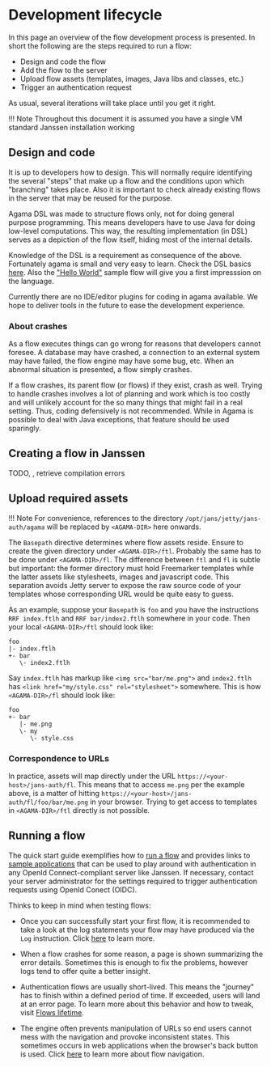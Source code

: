 # Development lifecycle

In this page an overview of the flow development process is presented. In short the following are the steps required to run a flow:

- Design and code the flow
- Add the flow to the server
- Upload flow assets (templates, images, Java libs and classes, etc.)
- Trigger an authentication request

As usual, several iterations will take place until you get it right.

!!! Note
    Throughout this document it is assumed you have a single VM standard Janssen installation working
    
## Design and code

It is up to developers how to design. This will normally require identifying the several "steps" that make up a flow and the conditions upon which "branching" takes place. Also it is important to check already existing flows in the server that may be reused for the purpose.

Agama DSL was made to structure flows only, not for doing general purpose programming. This means developers have to use Java for doing low-level computations. This way, the resulting implementation (in DSL) serves as a depiction of the flow itself, hiding most of the internal details.      

Knowledge of the DSL is a requirement as consequence of the above. Fortunately agama is small and very easy to learn. Check the DSL basics [here](./dsl.md). Also the ["Hello World"](./quick-start.md#hello-world-sample-flow) sample flow will give you a first impresssion on the language.  

Currently there are no IDE/editor plugins for coding in agama available. We hope to deliver tools in the future to ease the development experience.

### About crashes

As a flow executes things can go wrong for reasons that developers cannot foresee. A database may have crashed, a connection to an external system may have failed, the flow engine may have some bug, etc. When an abnormal situation is presented, a flow simply crashes.

If a flow crashes, its parent flow (or flows) if they exist, crash as well. Trying to handle crashes involves a lot of planning and work which is too costly and will unlikely account for the so many things that might fail in a real setting.  Thus, coding defensively is not recommended. While in Agama is possible to deal with Java exceptions, that feature should be used sparingly.

## Creating a flow in Janssen

TODO, , retrieve compilation errors

## Upload required assets

!!! Note
    For convenience, references to the directory `/opt/jans/jetty/jans-auth/agama` will be replaced by `<AGAMA-DIR>` here onwards.

The `Basepath` directive determines where flow assets reside. Ensure to create the given directory under `<AGAMA-DIR>/ftl`. Probably the same has to be done under `<AGAMA-DIR>/fl`. The difference between `ftl` and `fl` is subtle but important: the former directory must hold Freemarker templates while the latter assets like stylesheets, images and javascript code. This separation avoids Jetty server to expose the raw source code of your templates whose corresponding URL would be quite easy to guess.

As an example, suppose your `Basepath` is `foo` and you have the instructions `RRF index.ftlh` and `RRF bar/index2.ftlh` somewhere in your code. Then your local `<AGAMA-DIR>/ftl` should look like:

```
foo
|- index.ftlh
+- bar
   \- index2.ftlh

```

Say `index.ftlh` has markup like `<img src="bar/me.png">` and `index2.ftlh` has `<link href="my/style.css" rel="stylesheet">` somewhere. This is how `<AGAMA-DIR>/fl` should look like:

```
foo
+- bar
   |- me.png
   \- my
      \- style.css
```
 
### Correspondence to URLs

In practice, assets will map directly under the URL `https://<your-host>/jans-auth/fl`. This means that to access `me.png` per the example above, is a matter of hitting `https://<your-host>/jans-auth/fl/foo/bar/me.png` in your browser. Trying to get access to templates in `<AGAMA-DIR>/ftl` directly is not possible. 

## Running a flow

The quick start guide exemplifies how to [run a flow](./quick-start.md#craft-an-authentication-request) and provides links to [sample applications](./quick-start.md#client-application) that can be used to play around with authentication  in any OpenId Connect-compliant server like Janssen. If necessary, contact your server administrator for the settings required to trigger authentication requests using OpenId Conect (OIDC).

Thinks to keep in mind when testing flows:

- Once you can successfully start your first flow, it is recommended to take a look at the log statements your flow may have produced via the `Log` instruction. Click [here](./logging.md) to learn more. 

- When a flow crashes for some reason, a page is shown summarizing the error details. Sometimes this is enough to fix the problems, however logs tend to offer quite a better insight.

- Authentication flows are usually short-lived. This means the "journey" has to finish within a defined period of time. If exceeded, users will land at an error page. To learn more about this behavior and how to tweak, visit [Flows lifetime](./flows-lifetime.md).

- The engine often prevents manipulation of URLs so end users cannot mess with the navigation and provoke inconsistent states. This sometimes occurs in web applications when the browser's back button is used. Click [here](./flows-navigation.md) to learn more about flow navigation.

